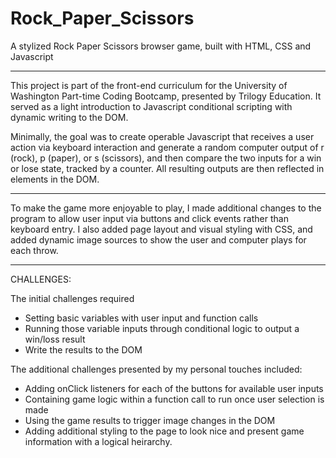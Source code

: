 # Rock_Paper_Scissors
A stylized Rock Paper Scissors browser game, built with HTML, CSS and Javascript

-----

This project is part of the front-end curriculum for the University of Washington Part-time Coding Bootcamp, presented by Trilogy Education. It served as a light introduction to Javascript conditional scripting with dynamic writing to the DOM. 

Minimally, the goal was to create operable Javascript that receives a user action via keyboard interaction and generate a random computer output of r (rock), p (paper), or s (scissors), and then compare the two inputs for a win or lose state, tracked by a counter. All resulting outputs are then reflected in elements in the DOM.

------

To make the game more enjoyable to play, I made additional changes to the program to allow user input via buttons and click events rather than keyboard entry. I also added page layout and visual styling with CSS, and added dynamic image sources to show the user and computer plays for each throw. 


------

CHALLENGES: 

The initial challenges required 
* Setting basic variables with user input and function calls
* Running those variable inputs through conditional logic to output a win/loss result
* Write the results to the DOM

The additional challenges presented by my personal touches included:
* Adding onClick listeners for each of the buttons for available user inputs
* Containing game logic within a function call to run once user selection is made
* Using the game results to trigger image changes in the DOM
* Adding additional styling to the page to look nice and present game information with a logical heirarchy.
